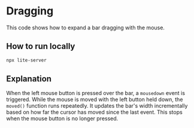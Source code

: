 # Dragging
This code shows how to expand a bar dragging with the mouse.

## How to run locally
```bash
npx lite-server
```

## Explanation
When the left mouse button is pressed over the bar, a `mousedown` event is triggered.
While the mouse is moved with the left button held down, the `moved()` function runs repeatedly.
It updates the bar's width incrementally based on how far the cursor has moved since the last event.
This stops when the mouse button is no longer pressed.
